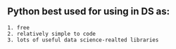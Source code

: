 ## Python best used for using in DS as:
	1. free
	2. relatively simple to code
	3. lots of useful data science-realted libraries

